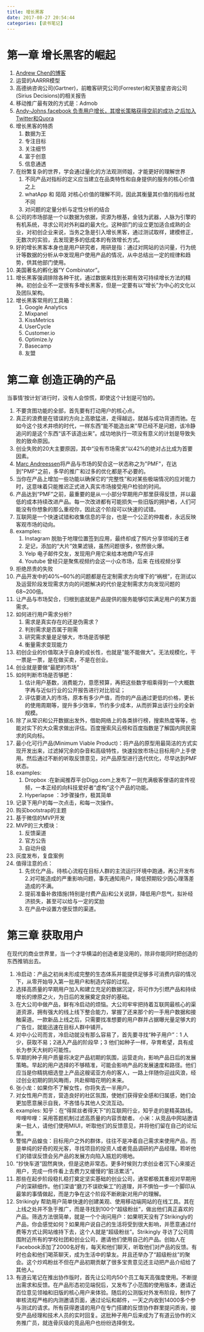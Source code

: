 ```yaml
---
title: 增长黑客
date: 2017-08-27 20:54:44
categories: [读书笔记]
---
```

# 第一章 增长黑客的崛起
1. [Andrew Chen的博客](http://andrewchen.co/)
2. 运营的AARRR模型
3. 高德纳咨询公司(Gartner)，前瞻客研究公司(Forrester)和天狼星咨询公司(Sirius Decisions)的相关报告
4. 移动推广最有效的方式是：Admob
5. [Andy-Johns,facebook 负责用户增长，其增长策略获得空前的成功,之后加入Twitter和Quora](https://www.quora.com/profile/Andy-Johns)
6. 增长黑客的特质
    1.  数据为王
    2.  专注目标
    3.  关注细节
    4.  富于创意
    5.  信息通透
7. 在纷繁复杂的世界，学会通过量化的方法观测师姐，才能更好的理解世界
    1. 不同产品对指标的定义应当建立在品类特性和自身提供的服务的核心价值之上
    2. whatApp 和 陌陌 对核心价值的理解不同，因此其衡量其价值的指标也就不同
    3. 对问题的定量分析与定性分析的结合
8. 公司的市场部是一个以数据为依据，资源为根基，金钱为武器，人脉为引擎的有机系统，寻求公司对外利益的最大化。这种部门的设立更加适合成熟的企业，对初创企业来说，当务之急是引入增长黑客，通过测试取样，建模修正，无数次的实验，去发现更多的低成本的有效增长方式。
9. 好的增长黑客本身也是用户研究者，用研是指：通过对网站的访问量，行为统计等数据的分析从中发现用户使用产品的情况，从中总结出一定的规律和趋势，供其他部门使用。
10. 美国著名的孵化器“Y Combinator”。
11. 增长黑客强调排除各种干扰，通过数据来找到长期有效可持续增长方法的精神。初创企业不一定很有多增长黑客，但是一定要有以“增长”为中心的文化以及团队架构。
12. 增长黑客常用的工具箱：
    1. Google Analytics
    2. Mixpanel
    3. KissMetrics
    4. UserCycle
    5. Customer.io
    6. Optimize.ly
    7. Basecamp
    8. 友盟

# 第二章 创造正确的产品 
当事情‘按计划’进行时，没有人会惊慌，即使这个计划是可怕的。
1. 不要贪图功能的全部，首先要有打动用户的核心点。
2. 真正的浪费是在错误的方向上高歌猛进，走得越远，就越与成功背道而驰。在如今这个技术井喷的时代，一样东西“能不能造出来”早已经不是问题，该冷静追问的是这个东西“该不该造出来”。成功地执行一项没有意义的计划是导致失败的致命原因。
3. 创业失败的20大主要原因，其中“没有市场需求”以42%的绝对占比成为首要因素。
4. [Marc Andreessen](https://en.wikipedia.org/wiki/Marc_Andreessen)将产品与市场的契合这一状态称之为"PMF"，在达到"PMF"之前，多早的推广和过多的优化都是不必要的。
5. 当你在产品上增加一些功能以确保它的“完整性”和对某些极端情况的应对能力时，这意味着只能推迟正式进入真实市场接受用户检验的时间。
6. 产品达到“PMF”之前，最重要的是从一小部分早期用户那里获得反馈，并以最低的成本持续改进产品。每一次改进都有可能损失一些旧版的拥护者，人们可能没有你想象的那么重视你，因此这个阶段可以快速的试错。
7. 互联网是一个快速试错和收集信息的平台，也是一个公正的仲裁者，永远反映客观市场的动向。
8. examples:
    1. Instagram 脱胎于地理位置签到应用，最终却成了照片分享领域的王者
    2. 足记，添加的“大片”效果滤镜，虽然问题很多，依然很火爆。
    3. Yelp 电子邮件交友，发现用户用它来给本地商户写点评
    4. Youtube 曾经只是聚焦视频约会这一小众市场，后来 在线视频分享
9. 拒绝昂贵的失败
10. 产品开发中的40%~60%的问题都是在定制需求方向埋下的“祸根”，在测试以及运营阶段发现需求方向的问题解决的代价是定制需求方向发现问题的68~200倍。
11. 让产品与市场契合，归根到底就是产品提供的服务能够切实满足用户的某方面需求。
12. 如何进行用户需求分析?
    1. 需求是真实存在的还是伪需求？
    2. 判别需求是否属于刚需
    3. 研究需求量是足够大，市场是否够肥
    4. 衡量需求变现能力
13. 初创企业的价值取决于自身的成长性，也就是"能不能做大"。无法规模化，干一票是一票，是在做买卖，不是在创业。
14. 创业就是要做“最肥的市场”
15. 如何判断市场是否够肥：
    1. 估计用户基数，消费能力，意愿预算，再把这些数字相乘得到一个大概数字再与近似行业的公开报告进行对比验证；
    2. 评估要进入的市场，原本有多少产值，而你的产品通过更低的价格，更长的使用周期等，提升多少效率，节约多少成本，从而折算出该行业的全新规模。
16. 除了从常识和公开数据出发外，借助网络上的各类排行榜，搜索热度等等，也能对实下的大众需求做出评估。百度搜索风云榜和百度指数是了解国内网民需求的风向标。
17. 最小化可行产品(Minimum Viable Product)：将产品的原型用最简洁的方式实现开发出来，过滤掉冗余的杂音和高级特性，快速投放市场让目标用户上手使用。然后通过不断的听取反馈意见，对产品原型进行迭代优化，尽早达到PMF状态。
18. examples:
    1. Dropbox :在新闻推荐平台Digg.com上发布了一则充满极客俚语的宣传视频，一本正经的向科技爱好者“虚构”这个产品的功能。
    2. Hyperlapse ：3步骤操作，极其简单
19. 记录下用户的每一次点击，和每一次操作。
20. 购买bootstrap的主题
21. 基于微信的MVP开发
22. MVP的三大模块：
    1. 反馈渠道
    2. 官方公告
    3. 自动升级
23. 灰度发布，复盘案例
24. 值得注意的点：
    1. 先优化产品，待核心流程在目标人群的主流运行环境中跑通，再公开发布
    2.对可能造成的严重影响问题，事先通知用户，降低预期较少因心理落差造成的不满。
    3. 提前准备补救措施(特别是付费产品)和公关说辞，降低用户怨气，拟补经济损失，甚至可以给与一定的奖励
    4. 在产品中设置方便反馈的渠道。

# 第三章 获取用户
在现代的商业世界里，当一个才华横溢的创造者是没用的，除非你能同时把创造的东西推销出去。
1. 冷启动：产品之初尚未形成完整的生态体系并能提供足够多可消费内容的情况下，从零开始导入第一批用户和制造内容的过程。
2. 选择高质量的早期用户加入和建立充足的数据沉淀，将可作为引燃产品和持续增长的燎原之火，为日后的发展奠定良好的基础。
3. 在大公司中做产品，鲜有冷启动的烦恼。大公司牢牢把持着互联网最核心的渠道资源，拥有强大的线上线下整合能力，掌握了还来那个的一手用户数据和接触渠道。一款新品上线之后，只需要找准想要的用户群并占据曝光量足够大的广告位，就能迅速在目标人群中铺开。
2. 对中小公司而言，冷启动就没有那么容易了，首先要寻找“种子用户”：1 人少，获取不易；2进入产品的阶段早；3 他们如种子一样，孕育希望，具有成长为参天大树的可能性。
3. 早期的种子用户质量将决定产品初期的氛围，运营走向，影响产品日后的发展策略。早起的用户选择的不够精准，可能会影响产品的发展速度和路径。他们应当是你精挑细选登上产品这艘诺亚方舟的客人，一路上伴随你迎战风浪，经过创业初期的阴风晦雨，共赴柳暗花明的未来。
4. 张小龙：如果你不了解女性，你将失去一半用户。
5. 对女性用户而言，营造良好的社区氛围，使她们获得安全感和归属感，她们会更加愿意展示自我，不吝惜与其他人交流互动。
6. examples:
        知乎：在“得屌丝者得天下”的互联网行业，知乎走的是精英路线。
        哔哩哔哩：采用答题机制过滤高质量的内容贡献者。
        小米：从竞品中网站邀请来一批人，请他们使用MIUI，听取他们的反馈意见，并将他们留在自己的论坛里。
7. 警惕产品蝗虫：目标用户之外的群体，往往不是冲着自己需求来使用产品，而是单纯的好奇的观光客，寻找项目的投资人或者竞品调研的产品经理。聆听他们的错误反馈会另产品的发展方向陷入尴尬的境地。
8. “抄快车道”固然爽快，但是这绝非常态。更多时候则力求创业者沉下心来接近用户，完成一件件看上去费力又缓慢的“脏活累活”。
9. 那些在起步阶段稳扎稳打奠定坚实基础的创业公司，通常都极其重视对早期用户的深耕细作。他们深谙“磨刀不误砍柴工”的道理，并不惧怕一步一个脚印从最笨的事情做起，而是力争在这个阶段不断刷新对用户的理解。    
10. Strikingly 帮助用户简单快速的创建美观、使用移动端网站的在线工具。其在上线之处并不急于推广，而是寻找到100个“超级粉丝”，做出他们真正喜欢的产品。筛选方法很简单，就是一个个询问用户：如果明天没有了Strikingly的产品，你会感觉如何？如果用户说自己的生活将受到很大影响，并愿意通过付费等方式让网站维持下去，这个人就是“超级粉丝”。Strikingly 寻访了公司周围附近所有的学校社团和创业公司，邀请他们使用自己的产品。创始人在Facebook添加了2000名好有，每天和他们聊天，听取他们对产品的反馈。有时也会和他们喝茶聊天，成为生活中的挚友。并且还举办了“超级粉丝”的聚会。这个炒鸡粉丝不但在产品初期贡献了很多宝贵意见还主动把产品介绍给了其他人。
13. 有道云笔记在推出协作版时，首先让公司内50个员工每天高强度使用。不断提出需求和反馈。在产品形态初见端倪后，又发布了小范围的使用版本，邀请近百位意见领袖和旧版的核心用户来体验。随后的公测版对外发布阶段，制作了审核流程严格的内测邀请页面，通过论坛和邮件，一天之内收到14000多个参与测试的请求。所有获得邀请的用户在专门搭建的反馈协作群里提问质询，接受产品经理和技术人员的实时回复。这批种子用户后来成为了有道云协作的义务推广员，就连骨灰级的竞品用户也纷纷选择倒戈。